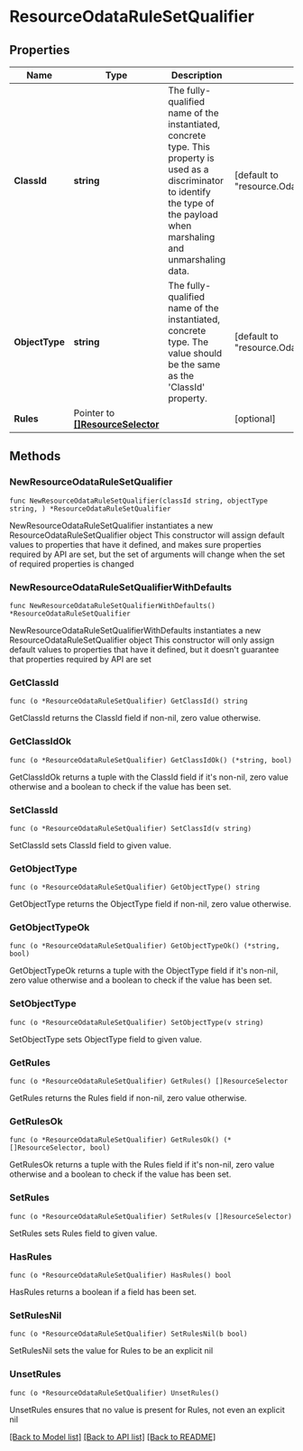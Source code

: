 # ResourceOdataRuleSetQualifier

## Properties

Name | Type | Description | Notes
------------ | ------------- | ------------- | -------------
**ClassId** | **string** | The fully-qualified name of the instantiated, concrete type. This property is used as a discriminator to identify the type of the payload when marshaling and unmarshaling data. | [default to "resource.OdataRuleSetQualifier"]
**ObjectType** | **string** | The fully-qualified name of the instantiated, concrete type. The value should be the same as the &#39;ClassId&#39; property. | [default to "resource.OdataRuleSetQualifier"]
**Rules** | Pointer to [**[]ResourceSelector**](ResourceSelector.md) |  | [optional] 

## Methods

### NewResourceOdataRuleSetQualifier

`func NewResourceOdataRuleSetQualifier(classId string, objectType string, ) *ResourceOdataRuleSetQualifier`

NewResourceOdataRuleSetQualifier instantiates a new ResourceOdataRuleSetQualifier object
This constructor will assign default values to properties that have it defined,
and makes sure properties required by API are set, but the set of arguments
will change when the set of required properties is changed

### NewResourceOdataRuleSetQualifierWithDefaults

`func NewResourceOdataRuleSetQualifierWithDefaults() *ResourceOdataRuleSetQualifier`

NewResourceOdataRuleSetQualifierWithDefaults instantiates a new ResourceOdataRuleSetQualifier object
This constructor will only assign default values to properties that have it defined,
but it doesn't guarantee that properties required by API are set

### GetClassId

`func (o *ResourceOdataRuleSetQualifier) GetClassId() string`

GetClassId returns the ClassId field if non-nil, zero value otherwise.

### GetClassIdOk

`func (o *ResourceOdataRuleSetQualifier) GetClassIdOk() (*string, bool)`

GetClassIdOk returns a tuple with the ClassId field if it's non-nil, zero value otherwise
and a boolean to check if the value has been set.

### SetClassId

`func (o *ResourceOdataRuleSetQualifier) SetClassId(v string)`

SetClassId sets ClassId field to given value.


### GetObjectType

`func (o *ResourceOdataRuleSetQualifier) GetObjectType() string`

GetObjectType returns the ObjectType field if non-nil, zero value otherwise.

### GetObjectTypeOk

`func (o *ResourceOdataRuleSetQualifier) GetObjectTypeOk() (*string, bool)`

GetObjectTypeOk returns a tuple with the ObjectType field if it's non-nil, zero value otherwise
and a boolean to check if the value has been set.

### SetObjectType

`func (o *ResourceOdataRuleSetQualifier) SetObjectType(v string)`

SetObjectType sets ObjectType field to given value.


### GetRules

`func (o *ResourceOdataRuleSetQualifier) GetRules() []ResourceSelector`

GetRules returns the Rules field if non-nil, zero value otherwise.

### GetRulesOk

`func (o *ResourceOdataRuleSetQualifier) GetRulesOk() (*[]ResourceSelector, bool)`

GetRulesOk returns a tuple with the Rules field if it's non-nil, zero value otherwise
and a boolean to check if the value has been set.

### SetRules

`func (o *ResourceOdataRuleSetQualifier) SetRules(v []ResourceSelector)`

SetRules sets Rules field to given value.

### HasRules

`func (o *ResourceOdataRuleSetQualifier) HasRules() bool`

HasRules returns a boolean if a field has been set.

### SetRulesNil

`func (o *ResourceOdataRuleSetQualifier) SetRulesNil(b bool)`

 SetRulesNil sets the value for Rules to be an explicit nil

### UnsetRules
`func (o *ResourceOdataRuleSetQualifier) UnsetRules()`

UnsetRules ensures that no value is present for Rules, not even an explicit nil

[[Back to Model list]](../README.md#documentation-for-models) [[Back to API list]](../README.md#documentation-for-api-endpoints) [[Back to README]](../README.md)


